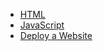 
<html>
  <body>
    <ul>
      <li><a href = "/pictures/Screenshot 2017-04-05 at 19.38.04.png">HTML</a></li>
      <li><a href = "/pictures/Screenshot 2017-04-05 at 19.42.47.png">JavaScript</a></li>
      <li><a href = "/pictures/Screenshot 2017-04-05 at 19.44.00.png">Deploy a Website</a></li>
    </ul>
  </body>
</html
